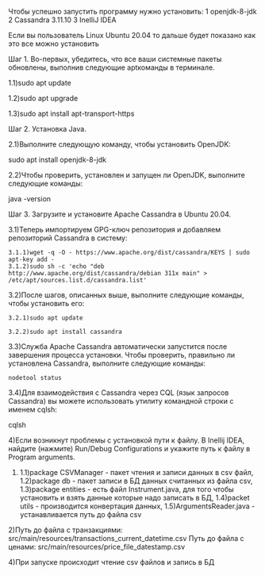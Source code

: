 Чтобы успешно запустить программу нужно установить: 
1 openjdk-8-jdk 
2 Cassandra 3.11.10
3 InelliJ IDEA

Если вы пользователь Linux Ubuntu 20.04 то дальше будет показано как это все можно установить 

Шаг 1. Во-первых, убедитесь, что все ваши системные пакеты обновлены, выполнив следующие aptкоманды в терминале.

  1.1)sudo apt update
  
  1.2)sudo apt upgrade
  
  1.3)sudo apt install apt-transport-https

Шаг 2. Установка Java.
 
  2.1)Выполните следующую команду, чтобы установить OpenJDK:
  
   sudo apt install openjdk-8-jdk
 
  2.2)Чтобы проверить, установлен и запущен ли OpenJDK, выполните следующие команды:
  
   java -version

Шаг 3. Загрузите и установите Apache Cassandra в Ubuntu 20.04.
  
  3.1)Теперь импортируем GPG-ключ репозитория и добавляем репозиторий Cassandra в систему:
    
    
    3.1.1)wget -q -O - https://www.apache.org/dist/cassandra/KEYS | sudo apt-key add -
    3.1.2)sudo sh -c 'echo "deb http://www.apache.org/dist/cassandra/debian 311x main" > /etc/apt/sources.list.d/cassandra.list'
 	
  3.2)После шагов, описанных выше, выполните следующие команды, чтобы установить его:
    
    3.2.1)sudo apt update
    
    3.2.2)sudo apt install cassandra
    
  3.3)Служба Apache Cassandra автоматически запустится после завершения процесса установки. Чтобы проверить, правильно ли установлена ​​Cassandra, выполните следующие команды:
    
    nodetool status

  3.4)Для взаимодействия с Cassandra через CQL (язык запросов Cassandra) вы можете использовать утилиту командной строки с именем cqlsh: 
  
  cqlsh
  
  4)Если возникнут проблемы с установкой пути к файлу.
   В Inellij IDEA, найдите (нажмите) Run/Debug Configurations и укажите путь к файлу в Program     arguments.
  
  
  
1) 1.1)package CSVManager - пакет чтения и записи данных в csv файл,
   1.2)package db - пакет записи в БД данных считанных из файла csv,
   1.3)package entities - есть файл Instrument.java, для того чтобы установить и взять данные которые   надо записать в БД,
   1.4)packet utils - производится конвертация данных,
   1.5)ArgumentsReader.java - устанавливается путь до файла csv
 
 2)Путь до файла с транзакциями: src/main/resources/transactions_current_datetime.csv 
   Путь до файла с ценами: src/main/resources/price_file_datestamp.csv

 
 4)При запуске происходит чтение csv файлов и запись в БД
 
 
 

